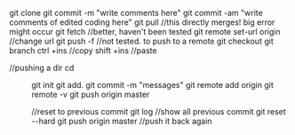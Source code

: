 git clone <url>
git commit -m "write comments here"
git commit -am "write comments of edited coding here"
git pull <url> //this directly merges! big error might occur
git fetch <url> //better, haven't been tested
git remote set-url origin <url> //change url
git push -f <remote> <branch> //not tested. to push to a remote
git checkout <branch>
git branch <newBranch>
ctrl +ins //copy
shift +ins //paste

//pushing a dir
cd <dir>
git init
git add.
git commit -m "messages"
git remote add origin <url>
git remote -v
git push origin master

//reset to previous commit
git log //show all previous commit
git reset --hard <hash of commit>
git push origin master //push it back again
